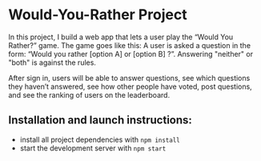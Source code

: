 # Would-You-Rather Project

In this project, I build a web app that lets a user play the “Would You Rather?” game. The game goes like this: A user is asked a question in the form: “Would you rather [option A] or [option B] ?”. Answering "neither" or "both" is against the rules.

After sign in, users will be able to answer questions, see which questions they haven’t answered, see how other people have voted, post questions, and see the ranking of users on the leaderboard.

## Installation and launch instructions:

* install all project dependencies with `npm install`
* start the development server with `npm start`

